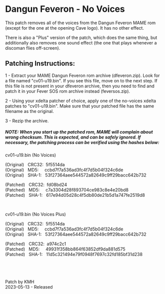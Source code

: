 # **Dangun Feveron - No Voices**

This patch removes all of the voices from the Dangun Feveron MAME rom (except for the one at the opening Cave logo). It has no other effect.

There is also a "Plus" version of the patch, which does the same thing, but additionally also removes one sound effect (the one that plays whenever a discoman flies off-screen).


## Patching Instructions:

1 - Extract your MAME Dangun Feveron rom archive (dfeveron.zip). Look for a file named "cv01-u19.bin". If you see this file, move on to the next step. If this file is not present in your dfeveron archive, then you need to find and patch it in your Fever SOS rom archive instead (feversos.zip).

2 - Using your xdelta patcher of choice, apply one of the no-voices xdelta patches to "cv01-u19.bin". Make sure that your patched file has the same filename as the original.

3 - Rezip the archive.
  
  
##### NOTE: When you start up the patched rom, MAME will complain about wrong checksum. This is expected, and can be safely ignored. If necessary, the patching process can be verified using the hashes below:
  
cv01-u19.bin (No Voices)

(Original) &nbsp; CRC32:&nbsp; 5f5514da  
(Original) &nbsp; MD5:  &nbsp; &nbsp;   ccbd7f7a536ad3fc4f7d5b04f324c6de  
(Original) &nbsp; SHA-1: &nbsp; 53f27364aee544572a82649c9ff29bacc642b732  
  
(Patched) &nbsp; CRC32:&nbsp; fd08bd24  
(Patched) &nbsp; MD5:  &nbsp; &nbsp;   c7a3304d28f893704ce983c8e4e20bd8  
(Patched) &nbsp;  SHA-1: &nbsp; 617e94d05d28c4f5db80de21b5d1a747fe2519d8  

&nbsp; &nbsp;  

cv01-u19.bin (No Voices Plus)

(Original) &nbsp; CRC32:&nbsp; 5f5514da  
(Original) &nbsp; MD5:  &nbsp; &nbsp;   ccbd7f7a536ad3fc4f7d5b04f324c6de  
(Original) &nbsp; SHA-1: &nbsp; 53f27364aee544572a82649c9ff29bacc642b732  
  
(Patched) &nbsp; CRC32:&nbsp; a974c2c1  
(Patched) &nbsp; MD5:  &nbsp; &nbsp;   49931f358bb864f63852df9da881d575  
(Patched) &nbsp;  SHA-1: &nbsp; 11d5c321494e79f0948f7697c32fd185bf31d238  

## &nbsp;

Patch by KMH  
2023-05-13 - Released
